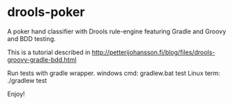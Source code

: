 drools-poker
============

A poker hand classifier with Drools rule-engine featuring Gradle and Groovy and BDD testing. 

This is a tutorial described in http://petterijohansson.fi/blog/files/drools-groovy-gradle-bdd.html

Run tests with gradle wrapper.
windows cmd: gradlew.bat test
Linux term: ./gradlew test

Enjoy!

